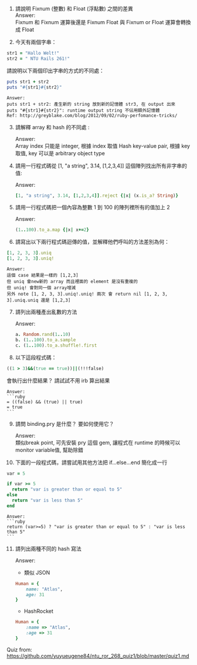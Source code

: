 1. 請說明 Fixnum (整數) 和 Float (浮點數) 之間的差異<br/>
    Answer:  
    Fixnum 和 Fixnum 運算後還是 Fixnum
    Float 與 Fixnum or Float 運算會轉換成 Float

2. 今天有兩個字串：
  ```ruby 
  str1 = "Hallo Welt!" 
  str2 = " NTU Rails 261!"
  ```
請說明以下兩個印出字串的方式的不同處：
  ```ruby
  puts str1 + str2
  puts "#{str1}#{str2}"
  ```
    Answer:  
    puts str1 + str2: 產生新的 string 放到新的記憶體 str3, 在 output 出來
    puts "#{str1}#{str2}": runtime output string 不佔用額外記憶體
    Ref: http://greyblake.com/blog/2012/09/02/ruby-perfomance-tricks/


3. 請解釋 array 和 hash 的不同處 :

    Answer:  
    Array index 只能是 integer, 根據 index 取值
    Hash key-value pair, 根據 key 取值, key 可以是 arbitrary object type

4. 請用一行程式碼從 [1, "a string", 3.14, [1,2,3,4]] 這個陣列找出所有非字串的值:

    Answer:  
    ```ruby
    [1, "a string", 3.14, [1,2,3,4]].reject {|x| (x.is_a? String)}
    ```

5. 請用一行程式碼把一個內容為整數 1 到 100 的陣列裡所有的值加上 2

    Answer:  
    ```ruby
    (1..100).to_a.map {|x| x+=2}
    ```
6. 請寫出以下兩行程式碼迴傳的值，並解釋他們呼叫的方法差別為何：
  ```ruby
  [1, 2, 3, 3].uniq
  [1, 2, 3, 3].uniq!
  ```
  
    Answer:  
    這個 case 結果是一樣的 [1,2,3]
    但 uniq 會new新的 array 而且裡面的 element 是沒有重複的
    但 uniq! 會對同一個 array增減
    另外 note [1, 2, 3, 3].uniq!.uniq! 兩次 會 return nil [1, 2, 3, 3].uniq.uniq 還是 [1,2,3]  

7. 請列出兩種產出亂數的方法

    Answer:  
    ```ruby
    a. Random.rand(1..10)
    b. (1..100).to_a.sample
    c. (1..100).to_a.shuffle!.first
    ```

8. 以下這段程式碼：
  ```ruby
  ((1 > 3)&&(true == true))||(!!!false)
  ```
  會執行出什麼結果？ 請試試不用 irb 算出結果
  
    Answer:  
    ```ruby
    = ((false) && (true) || true)
    = true
    ```

9. 請問 binding.pry 是什麼？ 要如何使用它？

    Answer:  
    類似break point, 可先安裝 pry 這個 gem, 讓程式在 runtime 的時候可以monitor variable值, 幫助除錯

10. 下面的一段程式碼，請嘗試用其他方法把 if...else...end 簡化成一行
  ```ruby
  var = 5

  if var >= 5
    return "var is greater than or equal to 5"
  else
    return "var is less than 5"
  end
  ```

    Answer:
    ```ruby
    return (var>=5) ? "var is greater than or equal to 5" : "var is less than 5"
    ```

11. 請列出兩種不同的 hash 寫法
    
    Answer:
    * 類似 JSON
    ```ruby
    Human = {
        name: "Atlas",
        age: 31
    }
    ```

    * HashRocket
    ```ruby
    Human = {
        :name => "Atlas",
        :age => 31
    }
    ```
Quiz from:
<https://github.com/yuyueugene84/ntu_ror_268_quiz1/blob/master/quiz1.md>
